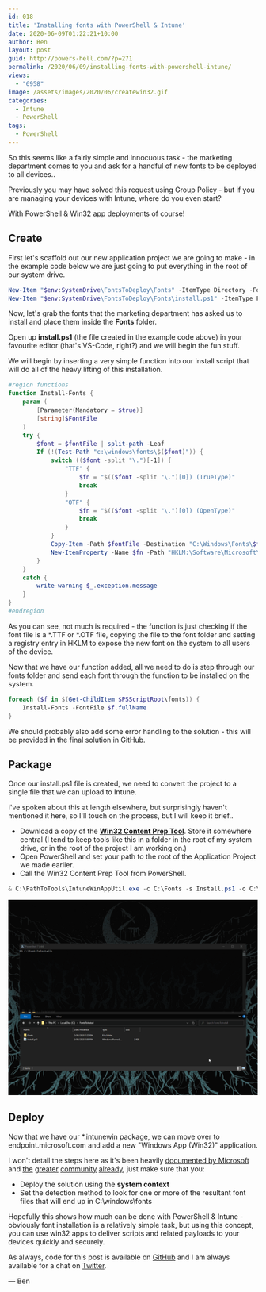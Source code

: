 ```yaml
---
id: 018
title: 'Installing fonts with PowerShell & Intune'
date: 2020-06-09T01:22:21+10:00
author: Ben
layout: post
guid: http://powers-hell.com/?p=271
permalink: /2020/06/09/installing-fonts-with-powershell-intune/
views:
  - "6958"
image: /assets/images/2020/06/createwin32.gif
categories:
  - Intune
  - PowerShell
tags:
  - PowerShell
---
```

So this seems like a fairly simple and innocuous task - the marketing department comes to you and ask for a handful of new fonts to be deployed to all devices..

Previously you may have solved this request using Group Policy - but if you are managing your devices with Intune, where do you even start?

With PowerShell & Win32 app deployments of course!

<!--more-->

## Create

First let's scaffold out our new application project we are going to make - in the example code below we are just going to put everything in the root of our system drive.

```PowerShell
New-Item "$env:SystemDrive\FontsToDeploy\Fonts" -ItemType Directory -Force
New-Item "$env:SystemDrive\FontsToDeploy\Fonts\install.ps1" -ItemType File -Force
```

Now, let's grab the fonts that the marketing department has asked us to install and place them inside the **Fonts** folder.

Open up **install.ps1** (the file created in the example code above) in your favourite editor (that's VS-Code, right?) and we will begin the fun stuff.

We will begin by inserting a very simple function into our install script that will do all of the heavy lifting of this installation.

```PowerShell
#region functions
function Install-Fonts {
    param (
        [Parameter(Mandatory = $true)]
        [string]$FontFile
    )
    try {
        $font = $fontFile | split-path -Leaf
        If (!(Test-Path "c:\windows\fonts\$($font)")) {
            switch (($font -split "\.")[-1]) {
                "TTF" {
                    $fn = "$(($font -split "\.")[0]) (TrueType)"
                    break
                }
                "OTF" {
                    $fn = "$(($font -split "\.")[0]) (OpenType)"
                    break
                }
            }
            Copy-Item -Path $fontFile -Destination "C:\Windows\Fonts\$font" -Force
            New-ItemProperty -Name $fn -Path "HKLM:\Software\Microsoft\Windows NT\CurrentVersion\Fonts" -PropertyType string -Value $font
        }
    }
    catch {
        write-warning $_.exception.message
    }
}
#endregion
```

As you can see, not much is required - the function is just checking if the font file is a \*.TTF or \*.OTF file, copying the file to the font folder and setting a registry entry in HKLM to expose the new font on the system to all users of the device.

Now that we have our function added, all we need to do is step through our fonts folder and send each font through the function to be installed on the system.

```PowerShell
foreach ($f in $(Get-ChildItem $PSScriptRoot\fonts)) {
    Install-Fonts -FontFile $f.fullName
}
```

We should probably also add some error handling to the solution - this will be provided in the final solution in GitHub.

## Package

Once our install.ps1 file is created, we need to convert the project to a single file that we can upload to Intune.

I've spoken about this at length elsewhere, but surprisingly haven't mentioned it here, so I'll touch on the process, but I will keep it brief..

* Download a copy of the **[Win32 Content Prep Tool](https://github.com/microsoft/Microsoft-Win32-Content-Prep-Tool)**. Store it somewhere central (I tend to keep tools like this in a folder in the root of my system drive, or in the root of the project I am working on.)
* Open PowerShell and set your path to the root of the Application Project we made earlier.
* Call the Win32 Content Prep Tool from PowerShell.

```PowerShell
& C:\PathToTools\IntuneWinAppUtil.exe -c C:\Fonts -s Install.ps1 -o C:\Fonts
```

[![Create Win32 App Package](/assets/images/2020/06/createwin32.gif)](/assets/images/2020/06/createwin32.gif "Create Win32 App Package")

## Deploy

Now that we have our *.intunewin package, we can move over to endpoint.microsoft.com and add a new "Windows App (Win32)" application.

I won't detail the steps here as it's been heavily [documented by Microsoft](https://docs.microsoft.com/en-us/mem/intune/apps/apps-win32-app-management) and [the](https://www.asquaredozen.com/2019/08/21/troubleshooting-win32-app-installs-in-intune/) [greater](https://www.inthecloud247.com/deploy-win32-apps-with-microsoft-intune/) [community](https://www.anoopcnair.com/intune-win32-app-deployment/) [already](https://www.youtube.com/watch?v=x-RMjhzGXxA&t=50s), just make sure that you:

* Deploy the solution using the **system context**
* Set the detection method to look for one or more of the resultant font files that will end up in C:\windows\fonts

Hopefully this shows how much can be done with PowerShell & Intune - obviously font installation is a relatively simple task, but using this concept, you can use win32 apps to deliver scripts and related payloads to your devices quickly and securely.

As always, code for this post is available on [GitHub](https://github.com/tabs-not-spaces/CodeDump/tree/master/Install-Fonts) and I am always available for a chat on [Twitter](https://twitter.com/powers_hell).

— Ben
